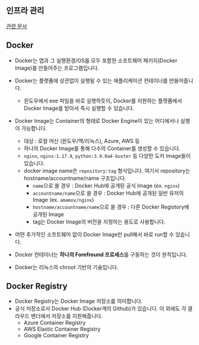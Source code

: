 ## 인프라 관리

[관련 문서](https://docs.microsoft.com/ko-kr/learn/paths/administer-containers-in-azure/)

## Docker

- Docker는 앱과 그 실행환경/OS를 모두 포함한 소프트웨어 패키지(Docker Image)를 만들어주는 프로그램입니다.

- Docker는 플랫폼에 상관없이 실행될 수 있는 애플리케이션 컨테이너를 만들어줍니다.

  - 윈도우에서 exe 파일을 바로 실행하듯이, Docker를 지원하는 플랫폼에서 Docker Image를 받아서 즉시 실행할 수 있습니다.

- Docker Image는 Container의 형태로 Docker Engine이 있는 어디에서나 실행이 가능합니다.

  - 대상 : 로컬 머신 (윈도우/맥/리눅스), Azure, AWS 등
  - 하나의 Docker Image를 통해 다수의 Container를 생성할 수 있습니다.
  - `nginx`, `nginx:1.17.9`, `python:3.9.0a4-buster` 등 다양한 도커 Image들이 있습니다.
  - docker image name은 `repository:tag` 형식입니다. 여기서 repository는 hostname/accountname/name 구조입니다.
    - `name`으로 쓸 경우 : Docker Hub에 공개된 공식 Image (ex. `nginx`)
    - `accountname/name`으로 쓸 경우 : Docker Hub에 공개된 일반 유저의 Image (ex. `amamov/nginx`)
    - `hostname/accountname/name`으로 쓸 경우 : 다른 Docker Registory에 공개된 Image
    - tag는 Docker Image의 버전을 지정하는 용도로 사용합니다.

- 어떤 추가적인 소프트웨어 없이 Docker Image만 pull해서 바로 run할 수 있습니다.

- Docker 컨테이너는 **하나의 Forefround 프로세스**를 구동하는 것이 원칙입니다.
- Docker는 리눅스의 chroot 기반의 기술입니다.

## Docker Registry

- Docker Registry는 Docker Image 저장소를 의미합니다.
- 공식 저장소로서 Docker Hub (Docker계의 Github)가 있습니다. 이 외에도 각 클라우드 벤더에서 저장소를 지원해줍니다.
  - Azure Container Registry
  - AWS Elastic Container Registry
  - Google Container Registry
